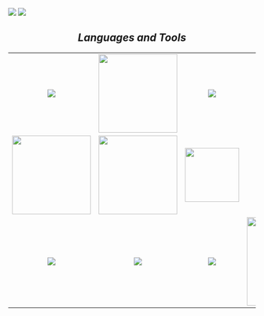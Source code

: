 ![](https://raw.githubusercontent.com/oxygen51/mdshemul48/main/profile-summary-card-output/dracula/3-stats.svg)
![](https://raw.githubusercontent.com/oxygen51/mdshemul48/main/profile-summary-card-output/dracula/2-most-commit-language.svg)









<h2 align='center'><i>Languages and Tools</i></h2>

<table width="100">
<tr>
    <td align='center' width="190">
        <img src="https://www.vectorlogo.zone/logos/python/python-horizontal.svg">
    </td>
    <td align='center' width="190">
        <img src="https://www.vectorlogo.zone/logos/linux/linux-ar21.svg" width="160">
    </td>
    <td align='center' width="190">
        <img src="https://www.vectorlogo.zone/logos/mysql/mysql-horizontal.svg">
    </td>
     <td align='center' width="190">
        <img src="https://www.vectorlogo.zone/logos/djangoproject/djangoproject-ar21.svg">
    </td>
    <td align='center'  width="190">
        <img src="https://www.vectorlogo.zone/logos/mongodb/mongodb-ar21.svg">
    </td>
</tr>
<tr>
    <td align='center' width="190">
        <img src="https://www.vectorlogo.zone/logos/tensorflow/tensorflow-ar21.svg" width="160">
    </td>
    <td align='center' width="190">
        <img src="https://www.vectorlogo.zone/logos/pytorch/pytorch-ar21.svg" width="160">
    </td>
     <td align='center' width="190">
        <img src="https://www.vectorlogo.zone/logos/golang/golang-official.svg" width="110">
    </td>
    <td align='center' width="190">
        <img src="https://www.vectorlogo.zone/logos/reactjs/reactjs-ar21.svg">
    </td>
    <td align='center'>
        <img src="https://github.com/prplx/svg-logos/blob/master/svg/redux.svg" width="120">
    </td>
</tr>
<tr>
    <td align='center'>
        <img src="https://www.vectorlogo.zone/logos/jestjsio/jestjsio-ar21.svg">
    </td>
    <td align='center'>
        <img src="https://www.vectorlogo.zone/logos/nodejs/nodejs-ar21.svg">
    </td>
    <td align='center'>
        <img src="https://www.vectorlogo.zone/logos/expressjs/expressjs-ar21.svg">
    </td>
    <td align='center'>
        <img src="https://www.vectorlogo.zone/logos/tailwindcss/tailwindcss-ar21.svg" width="180">
    </td>
    <td align='center'>
        <img src="https://www.vectorlogo.zone/logos/rust-lang/rust-lang-icon.svg">
    </td>
</tr>
</table>
